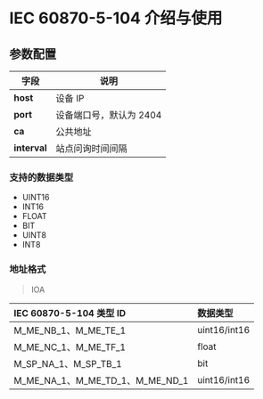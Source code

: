 # IEC 60870-5-104 介绍与使用

## 参数配置

| 字段          | 说明                  |
| ------------ | --------------------- |
| **host**     | 设备 IP                |
| **port**     | 设备端口号，默认为 2404  |
| **ca**       |  公共地址               |
| **interval** | 站点问询时间间隔         |

### 支持的数据类型

* UINT16
* INT16
* FLOAT
* BIT
* UINT8
* INT8

### 地址格式

> IOA</span>

| IEC 60870-5-104  类型 ID         | 数据类型  |
| :------------------------------ | :------------ |
| M_ME_NB_1、M_ME_TE_1            | uint16/int16 |
| M_ME_NC_1、M_ME_TF_1            | float        |
| M_SP_NA_1、M_SP_TB_1            | bit          |
| M_ME_NA_1、M_ME_TD_1、M_ME_ND_1 | uint16/int16 |
